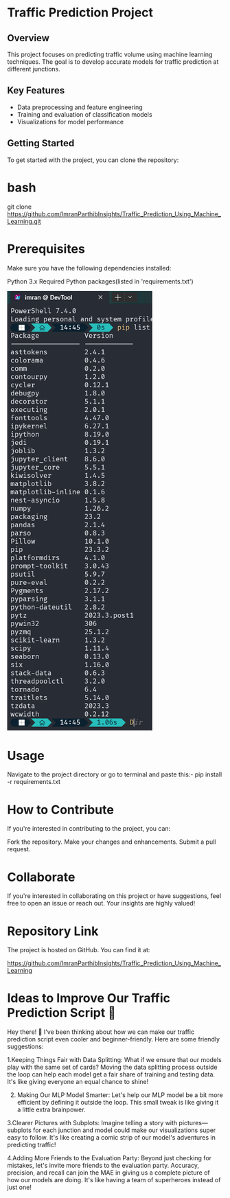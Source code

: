 # Traffic Prediction Project

## Overview

This project focuses on predicting traffic volume using machine learning techniques. The goal is to develop accurate models for traffic prediction at different junctions.

## Key Features

- Data preprocessing and feature engineering
- Training and evaluation of classification models
- Visualizations for model performance

## Getting Started

To get started with the project, you can clone the repository:

# bash

git clone https://github.com/ImranParthibInsights/Traffic_Prediction_Using_Machine_Learning.git

# Prerequisites

Make sure you have the following dependencies installed:

Python 3.x
Required Python packages(listed in 'requirements.txt')

![Alt text](image.png)

# Usage

Navigate to the project directory or go to terminal and paste this:-
pip install -r requirements.txt

# How to Contribute

If you're interested in contributing to the project, you can:

Fork the repository.
Make your changes and enhancements.
Submit a pull request.

# Collaborate

If you're interested in collaborating on this project or have suggestions, feel free to open an issue or reach out. Your insights are highly valued!

# Repository Link

The project is hosted on GitHub. You can find it at:

https://github.com/ImranParthibInsights/Traffic_Prediction_Using_Machine_Learning

# Ideas to Improve Our Traffic Prediction Script 🚀

Hey there! 👋 I've been thinking about how we can make our traffic prediction script even cooler and beginner-friendly. Here are some friendly suggestions:

1.Keeping Things Fair with Data Splitting:
What if we ensure that our models play with the same set of cards? Moving the data splitting process outside the loop can help each model get a fair share of training and testing data. It's like giving everyone an equal chance to shine!

2. Making Our MLP Model Smarter:
   Let's help our MLP model be a bit more efficient by defining it outside the loop. This small tweak is like giving it a little extra brainpower.

3.Clearer Pictures with Subplots:
Imagine telling a story with pictures—subplots for each junction and model could make our visualizations super easy to follow. It's like creating a comic strip of our model's adventures in predicting traffic!

4.Adding More Friends to the Evaluation Party:
Beyond just checking for mistakes, let's invite more friends to the evaluation party. Accuracy, precision, and recall can join the MAE in giving us a complete picture of how our models are doing. It's like having a team of superheroes instead of just one!
